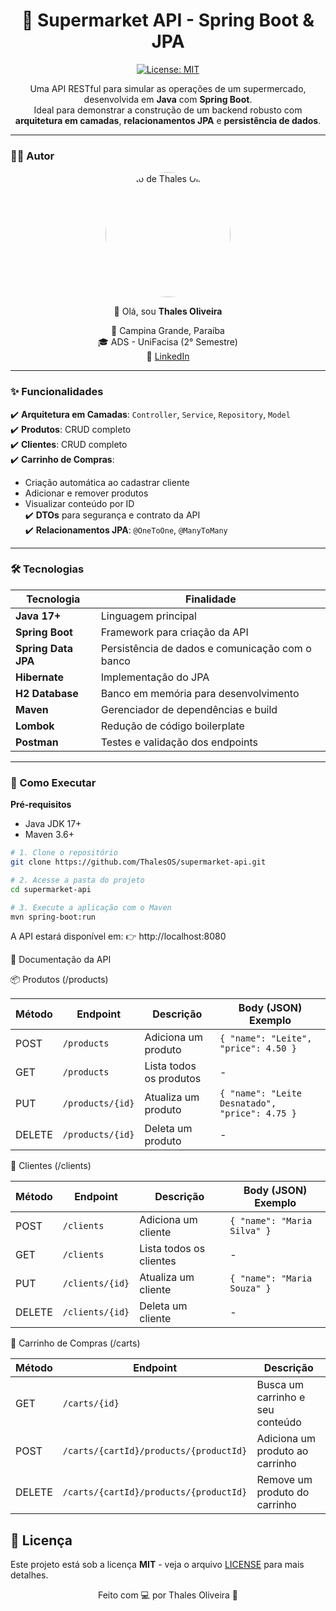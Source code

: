 <div align="center">

# 🛒 Supermarket API - Spring Boot & JPA  

[![License: MIT](https://img.shields.io/badge/License-MIT-yellow.svg)](https://opensource.org/licenses/MIT)

Uma API RESTful para simular as operações de um supermercado, desenvolvida em **Java** com **Spring Boot**.  
Ideal para demonstrar a construção de um backend robusto com **arquitetura em camadas**, **relacionamentos JPA** e **persistência de dados**.

</div>

---

### ✍🏻 Autor

<div align="center">
  <img src="https://avatars.githubusercontent.com/u/174385896?v=4" width="200" style="border-radius:50%" alt="Foto de Thales Oliveira"/>
</div>

<div align="center">

👋 Olá, sou **Thales Oliveira**  

📍 Campina Grande, Paraíba  
🎓 ADS - UniFacisa (2° Semestre)  
💼 [LinkedIn](https://www.linkedin.com/in/thalesoliveiras)  

</div>

---

### ✨ Funcionalidades

✔️ **Arquitetura em Camadas**: `Controller`, `Service`, `Repository`, `Model`  
✔️ **Produtos**: CRUD completo  
✔️ **Clientes**: CRUD completo  
✔️ **Carrinho de Compras**:  
   - Criação automática ao cadastrar cliente  
   - Adicionar e remover produtos  
   - Visualizar conteúdo por ID  
✔️ **DTOs** para segurança e contrato da API  
✔️ **Relacionamentos JPA**: `@OneToOne`, `@ManyToMany`  

---

### 🛠️ Tecnologias

| Tecnologia        | Finalidade                                             |
| ----------------- | ------------------------------------------------------ |
| **Java 17+**      | Linguagem principal                                    |
| **Spring Boot**   | Framework para criação da API                          |
| **Spring Data JPA** | Persistência de dados e comunicação com o banco       |
| **Hibernate**     | Implementação do JPA                                   |
| **H2 Database**   | Banco em memória para desenvolvimento                  |
| **Maven**         | Gerenciador de dependências e build                    |
| **Lombok**        | Redução de código boilerplate                          |
| **Postman**       | Testes e validação dos endpoints                       |

---

### 🚀 Como Executar

**Pré-requisitos**
- Java JDK 17+
- Maven 3.6+

```bash
# 1. Clone o repositório
git clone https://github.com/ThalesOS/supermarket-api.git

# 2. Acesse a pasta do projeto
cd supermarket-api

# 3. Execute a aplicação com o Maven
mvn spring-boot:run
```
A API estará disponível em:
👉 http://localhost:8080

📡 Documentação da API

📦 Produtos (/products)

| Método | Endpoint         | Descrição               | Body (JSON) Exemplo                            |
| ------ | ---------------- | ----------------------- | ---------------------------------------------- |
| POST   | `/products`      | Adiciona um produto     | `{ "name": "Leite", "price": 4.50 }`           |
| GET    | `/products`      | Lista todos os produtos | -                                              |
| PUT    | `/products/{id}` | Atualiza um produto     | `{ "name": "Leite Desnatado", "price": 4.75 }` |
| DELETE | `/products/{id}` | Deleta um produto       | -                                              |

👤 Clientes (/clients)

| Método | Endpoint        | Descrição               | Body (JSON) Exemplo         |
| ------ | --------------- | ----------------------- | --------------------------- |
| POST   | `/clients`      | Adiciona um cliente     | `{ "name": "Maria Silva" }` |
| GET    | `/clients`      | Lista todos os clientes | -                           |
| PUT    | `/clients/{id}` | Atualiza um cliente     | `{ "name": "Maria Souza" }` |
| DELETE | `/clients/{id}` | Deleta um cliente       | -                           |

🛒 Carrinho de Compras (/carts)

| Método | Endpoint                               | Descrição                        |
| ------ | -------------------------------------- | -------------------------------- |
| GET    | `/carts/{id}`                          | Busca um carrinho e seu conteúdo |
| POST   | `/carts/{cartId}/products/{productId}` | Adiciona um produto ao carrinho  |
| DELETE | `/carts/{cartId}/products/{productId}` | Remove um produto do carrinho    |


## 📄 Licença

Este projeto está sob a licença **MIT** - veja o arquivo [LICENSE](LICENSE) para mais detalhes.

<div align="center">

Feito com 💻 por Thales Oliveira 🚀

</div> 



